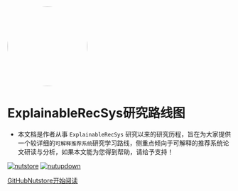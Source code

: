 <img width="180px" style="border-radius: 50%" bor src="https://fengshaoying.oss-cn-shanghai.aliyuncs.com/images/ExplainableRecSys_roadmap-logo.jpg?x-oss-process=style/picstyle">

# ExplainableRecSys研究路线图

- 本文档是作者从事 ```ExplainableRecSys``` 研究以来的研究历程，旨在为大家提供一个较详细的```可解释推荐系统```研究学习路线，侧重点倾向于可解释的推荐系统论文研读与分析，如果本文能为您得到帮助，请给予支持！

[![nutstore](https://badgen.net/github/stars/Q-Angelo/Nodejs-Roadmap?icon=github&color=4ab8a1)](https://www.jianguoyun.com/d/login) [![nutupdown](https://badgen.net/github/forks/Q-Angelo/Nodejs-Roadmap?icon=github&color=4ab8a1)](https://www.jianguoyun.com/p/De1ugIUQ4JD-CRi6yLQE)

[GitHub](<https://github.com/jamifeng/exprecsys.github.io>)[Nutstore](https://www.jianguoyun.com/p/De1ugIUQ4JD-CRi6yLQE)[开始阅读](README.md)

